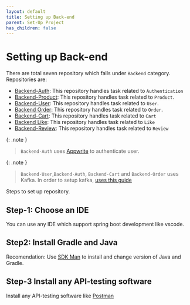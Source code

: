 ```yaml
---
layout: default
title: Setting up Back-end
parent: Set-Up Project
has_children: false
---
```



# Setting up Back-end

There are total seven repository which falls under `Backend` category. Repositories are:

- [Backend-Auth](https://github.com/HRV-Mart/Backend-Auth#set-up-application-using-docker): This repository handles task related to `Authentication`
- [Backend-Product](https://github.com/HRV-Mart/Backend-Product#set-up-application-using-docker): This repository handles task related to `Product`.
- [Backend-User](https://github.com/HRV-Mart/Backend-User#set-up-application-using-docker): This repository handles task related to `User`.
- [Backend Order](https://github.com/HRV-Mart/Backend-Order#set-up-application-using-docker): This repository handles task related to `Order`.
- [Backend-Cart](https://github.com/HRV-Mart/Backend-Cart#set-up-application-using-docker): This repository handles task related to `Cart`
- [Backend Like](https://github.com/HRV-Mart/Backend-Like#set-up-application-locally): This repository handles task related to `Like`
- [Backend-Review](https://github.com/HRV-Mart/Backend-Review#set-up-application-using-docker): This repository handles task related to `Review`

{: .note }
> `Backend-Auth` uses [Appwrite](https://appwrite.io/) to authenticate user.

{: .note }
> `Backend-User`,`Backend-Auth`, `Backend-Cart` and `Backend-Order` uses Kafka. In order to setup kafka, [uses this guide](/docs/setup/#step-4-set-up-kafka)

Steps to set up repository.

## Step-1: Choose an IDE

You can use any IDE which support spring boot development like vscode.

## Step2: Install Gradle and Java

Recomendation: Use [SDK Man](https://sdkman.io/) to install and change version of Java and Gradle.

## Step-3 Install any API-testing software

Install any API-testing software like [Postman](https://www.postman.com/)
